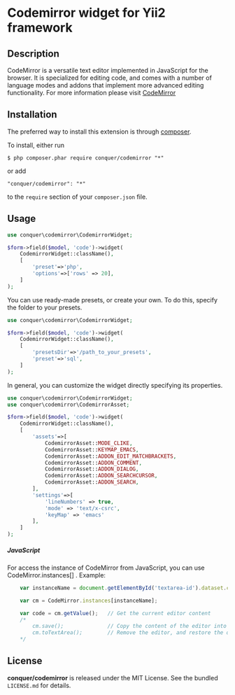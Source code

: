Codemirror widget for Yii2 framework
=================

## Description

CodeMirror is a versatile text editor implemented in JavaScript for the browser. It is specialized for editing code, and comes with a number of language modes and addons that implement more advanced editing functionality.
For more information please visit [CodeMirror](http://codemirror.net/) 

## Installation

The preferred way to install this extension is through [composer](http://getcomposer.org/download/). 

To install, either run

```
$ php composer.phar require conquer/codemirror "*"
```
or add

```
"conquer/codemirror": "*"
```

to the ```require``` section of your `composer.json` file.

## Usage

```php
use conquer\codemirror\CodemirrorWidget;

$form->field($model, 'code')->widget(
    CodemirrorWidget::className(),
    [
        'preset'=>'php',
        'options'=>['rows' => 20],
    ]
);
```

You can use ready-made presets, or create your own. To do this, specify the folder to your presets.

```php
use conquer\codemirror\CodemirrorWidget;

$form->field($model, 'code')->widget(
    CodemirrorWidget::className(),
    [
        'presetsDir'=>'/path_to_your_presets',
        'preset'=>'sql',
    ]
);
```

In general, you can customize the widget directly specifying its properties.

```php
use conquer\codemirror\CodemirrorWidget;
use conquer\codemirror\CodemirrorAsset;

$form->field($model, 'code')->widget(
    CodemirrorWidget::className(),
    [
        'assets'=>[
            CodemirrorAsset::MODE_CLIKE,
            CodemirrorAsset::KEYMAP_EMACS,
            CodemirrorAsset::ADDON_EDIT_MATCHBRACKETS,
            CodemirrorAsset::ADDON_COMMENT,
            CodemirrorAsset::ADDON_DIALOG,
            CodemirrorAsset::ADDON_SEARCHCURSOR,
            CodemirrorAsset::ADDON_SEARCH,
        ],
        'settings'=>[
            'lineNumbers' => true,
            'mode' => 'text/x-csrc',
            'keyMap' => 'emacs'
        ],
    ]
);
```
##### JavaScript
For access the instance of CodeMirror from JavaScript, you can use CodeMirror.instances[] . 
Example:
```js
    var instanceName = document.getElementById('textarea-id').dataset.codeMirror;

    var cm = CodeMirror.instances[instanceName];

    var code = cm.getValue();   // Get the current editor content
    /*
        cm.save();              // Copy the content of the editor into the textarea
        cm.toTextArea();        // Remove the editor, and restore the original textarea
    */
```

## License

**conquer/codemirror** is released under the MIT License. See the bundled `LICENSE.md` for details.
